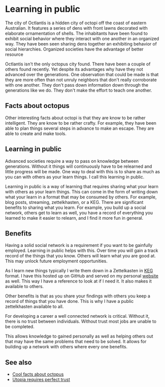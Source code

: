 # Learning in public

The city of Octlantis is a hidden city of octopi off the coast of eastern
Australian. It features a series of dens with front lawns decorated with
elaborate ornamentation of shells. The inhabitants have been found to exhibit
social behavior where they interact with one another in an organized way. They
have been seen sharing dens together an exhibiting behavior of social
hierarchies. Organized societies have the advantage of better resource

Octlantis isn't the only octopus city found. There have been a couple of others
found recently. Yet despite its advantages why have they not advanced over the
generations. One observation that could be made is that they are more often than
not unruly neighbors that don't really corroborate with one another. They don't
pass down information down through the generations like we do. They don't make
the effort to teach one another.

## Facts about octopus

Other interesting facts about octopi is that they are know to be rather
intelligent. They are know to be rather crafty. For example, they have been able
to plan things several steps in advance to make an escape. They are able to
create and make tools.

## Learning in public

Advanced societies require a way to pass on knowledge between generations.
Without it things will continuously have to be relearned and little progress
will be made. One way to deal with this is to share as much as you can with
others as your learn things. I call this learning in public.

Learning in public is a way of learning that requires sharing what your learn
with others as your learn things. This can come in the form of writing down what
your learn in a format that may be consumed by others. For example, blog posts,
streaming, zettelkhasten, or a KEG. There are significant benefits to sharing
what you learn. For example, you build up a social network, others get to learn
as well, you have a record of everything you learned to make it easier to
relearn, and I find it more fun in general.

## Benefits

Having a solid social network is a requirement if you want to be gainfully
employed. Learning in public helps with this. Over time you will gain a track
record of the things that you know. Others will learn what you are good at. This
may unlock future employment opportunities.

As I learn new things typically I write them down in a Zettelkasten in
[KEG](https://github.com/rwxrob/keg-spec) format. I have this hosted up on
GitHub and served on my personal [website](https://zet.jlrickert.me) as well.
This way I have a reference to look at if I need it. It also makes it available
to others.

Other benefits is that as you share your findings with others you keep a record
of things that you have done. This is why I have a public zettelkhasten
available to all.

For developing a career a well connected network is critical. Without it, there
is no trust between individuals. Without trust most jobs are unable to be
completed.

This allows knowledge to gained personally as well as helping others out that
may have the same problems that need to be solved. It allows for building up a
network with others where every one benefits.

## See also

- [Cool facts about octopus](../344)
- [Utopia requires perfect trust](../346)